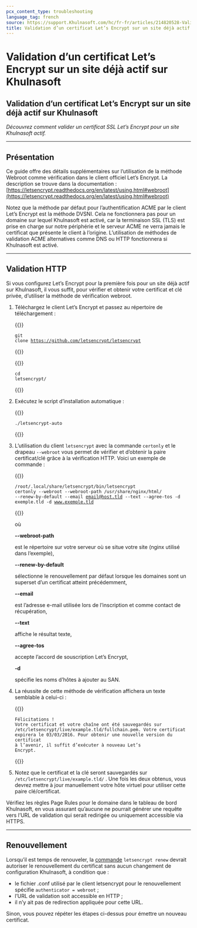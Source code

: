 ```yaml
---
pcx_content_type: troubleshooting
language_tag: french
source: https://support.Khulnasoft.com/hc/fr-fr/articles/214820528-Validation-d-un-certificat-Let-s-Encrypt-sur-un-site-d%C3%A9j%C3%A0-actif-sur-Khulnasoft
title: Validation d’un certificat Let’s Encrypt sur un site déjà actif sur Khulnasoft
---
```


# Validation d’un certificat Let’s Encrypt sur un site déjà actif sur Khulnasoft

## Validation d’un certificat Let’s Encrypt sur un site déjà actif sur Khulnasoft

_Découvrez comment valider un certificat SSL Let’s Encrypt pour un site Khulnasoft actif._

___

## Présentation

Ce guide offre des détails supplémentaires sur l’utilisation de la méthode Webroot comme vérification dans le client officiel Let’s Encrypt. La description se trouve dans la documentation : [https://letsencrypt.readthedocs.org/en/latest/using.html#webroot](https://letsencrypt.readthedocs.org/en/latest/using.html#webroot)

Notez que la méthode par défaut pour l’authentification ACME par le client Let’s Encrypt est la méthode DVSNI. Cela ne fonctionnera pas pour un domaine sur lequel Khulnasoft est activé, car la terminaison SSL (TLS) est prise en charge sur notre périphérie et le serveur ACME ne verra jamais le certificat que présente le client à l’origine. L’utilisation de méthodes de validation ACME alternatives comme DNS ou HTTP fonctionnera si Khulnasoft est activé.

___

## Validation HTTP

Si vous configurez Let’s Encrypt pour la première fois pour un site déjà actif sur Khulnasoft, il vous suffit, pour vérifier et obtenir votre certificat et clé privée, d’utiliser la méthode de vérification webroot. 

1.  Téléchargez le client Let’s Encrypt et passez au répertoire de téléchargement :


    {{<raw>}}<pre class="CodeBlock CodeBlock-with-rows CodeBlock-scrolls-horizontally CodeBlock-is-light-in-light-theme CodeBlock--language-txt" language="txt"><code><span class="CodeBlock--rows"><span class="CodeBlock--rows-content"><span class="CodeBlock--row"><span class="CodeBlock--row-indicator"></span><div class="CodeBlock--row-content"><span class="CodeBlock--token-plain">git clone https://github.com/letsencrypt/letsencrypt</span></div></span></span></span></code></pre>{{</raw>}}


    {{<raw>}}<pre class="CodeBlock CodeBlock-with-rows CodeBlock-scrolls-horizontally CodeBlock-is-light-in-light-theme CodeBlock--language-txt" language="txt"><code><span class="CodeBlock--rows"><span class="CodeBlock--rows-content"><span class="CodeBlock--row"><span class="CodeBlock--row-indicator"></span><div class="CodeBlock--row-content"><span class="CodeBlock--token-plain">cd letsencrypt/</span></div></span></span></span></code></pre>{{</raw>}}
    
2.  Exécutez le script d’installation automatique :  


    {{<raw>}}<pre class="CodeBlock CodeBlock-with-rows CodeBlock-scrolls-horizontally CodeBlock-is-light-in-light-theme CodeBlock--language-txt" language="txt"><code><span class="CodeBlock--rows"><span class="CodeBlock--rows-content"><span class="CodeBlock--row"><span class="CodeBlock--row-indicator"></span><div class="CodeBlock--row-content"><span class="CodeBlock--token-plain">./letsencrypt-auto</span></div></span></span></span></code></pre>{{</raw>}}
    
3.  L’utilisation du client `letsencrypt` avec la commande `certonly` et le drapeau `--webroot` vous permet de vérifier et d’obtenir la paire certificat/clé grâce à la vérification HTTP. Voici un exemple de commande :  


    {{<raw>}}<pre class="CodeBlock CodeBlock-with-rows CodeBlock-scrolls-horizontally CodeBlock-is-light-in-light-theme CodeBlock--language-txt" language="txt"><code><span class="CodeBlock--rows"><span class="CodeBlock--rows-content"><span class="CodeBlock--row"><span class="CodeBlock--row-indicator"></span><div class="CodeBlock--row-content"><span class="CodeBlock--token-plain">/root/.local/share/letsencrypt/bin/letsencrypt certonly --webroot --webroot-path /usr/share/nginx/html/ --renew-by-default --email email@host.tld --text --agree-tos -d exemple.tld -d www.exemple.tld</span></div></span></span></span></code></pre>{{</raw>}}
    
      
    où  
    
    **\--webroot-path**
    
    est le répertoire sur votre serveur où se situe votre site (nginx utilisé dans l’exemple),
    
    **\--renew-by-default**
    
    sélectionne le renouvellement par défaut lorsque les domaines sont un superset d’un certificat atteint précédemment,
    
    **\--email**
    
    est l’adresse e-mail utilisée lors de l’inscription et comme contact de récupération,
    
    **\--text**
    
    affiche le résultat texte,
    
    **\--agree-tos**
    
    accepte l’accord de souscription Let’s Encrypt,
    
    **\-d**
    
    spécifie les noms d’hôtes à ajouter au SAN.
    
4.  La réussite de cette méthode de vérification affichera un texte semblable à celui-ci :  


    {{<raw>}}<pre class="CodeBlock CodeBlock-with-rows CodeBlock-scrolls-horizontally CodeBlock-is-light-in-light-theme CodeBlock--language-txt" language="txt"><code><span class="CodeBlock--rows"><span class="CodeBlock--rows-content"><span class="CodeBlock--row"><span class="CodeBlock--row-indicator"></span><div class="CodeBlock--row-content"><span class="CodeBlock--token-plain">Félicitations ! Votre certificat et votre chaîne ont été sauvegardés sur /etc/letsencrypt/live/example.tld/fullchain.pem.    Votre certificat expirera le 03/03/2016. Pour obtenir une nouvelle version du certificat    à l’avenir, il suffit d’exécuter à nouveau Let’s Encrypt.</span></div></span></span></span></code></pre>{{</raw>}}
    
5.  Notez que le certificat et la clé seront sauvegardés sur `/etc/letsencrypt/live/example.tld/` . Une fois les deux obtenus, vous devrez mettre à jour manuellement votre hôte virtuel pour utiliser cette paire clé/certificat.

Vérifiez les règles Page Rules pour le domaine dans le tableau de bord Khulnasoft, en vous assurant qu’aucune ne pourrait générer une requête vers l’URL de validation qui serait redirigée ou uniquement accessible via HTTPS.

___

## Renouvellement

Lorsqu’il est temps de renouveler, la [commande](https://letsencrypt.readthedocs.org/en/latest/using.html#renewal) `letsencrypt renew` devrait autoriser le renouvellement du certificat sans aucun changement de configuration Khulnasoft, à condition que :

-   le fichier .conf utilisé par le client letsencrypt pour le renouvellement spécifie `authenticator = webroot` ;
-   l’URL de validation soit accessible en HTTP ;
-   il n’y ait pas de redirection appliquée pour cette URL.

Sinon, vous pouvez répéter les étapes ci-dessus pour émettre un nouveau certificat.
